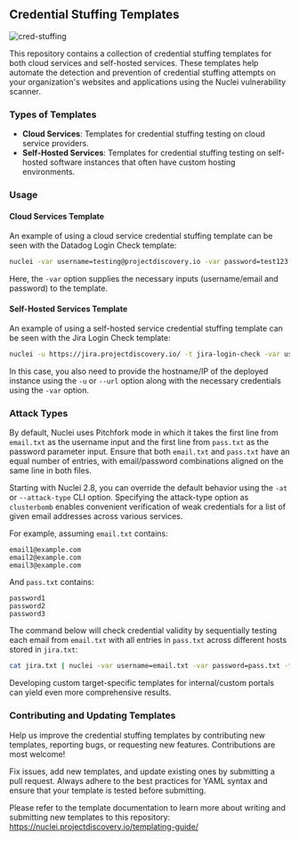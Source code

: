 ## Credential Stuffing Templates

![cred-stuffing](https://github.com/projectdiscovery/nuclei-templates/assets/28601533/6db9aec8-39be-429b-8a2c-fa25c6fc0320)


This repository contains a collection of credential stuffing templates for both cloud services and self-hosted services. These templates help automate the detection and prevention of credential stuffing attempts on your organization's websites and applications using the Nuclei vulnerability scanner.

### Types of Templates

- **Cloud Services**: Templates for credential stuffing testing on cloud service providers.
- **Self-Hosted Services**: Templates for credential stuffing testing on self-hosted software instances that often have custom hosting environments.

### Usage

#### Cloud Services Template

An example of using a cloud service credential stuffing template can be seen with the Datadog Login Check template:

```bash
nuclei -var username=testing@projectdiscovery.io -var password=test123 -t datadog-login-check
```

Here, the `-var` option supplies the necessary inputs (username/email and password) to the template.

#### Self-Hosted Services Template

An example of using a self-hosted service credential stuffing template can be seen with the Jira Login Check template:

```bash
nuclei -u https://jira.projectdiscovery.io/ -t jira-login-check -var username=testing@projectdiscovery.io -var password=test123 
```

In this case, you also need to provide the hostname/IP of the deployed instance using the `-u` or `--url` option along with the necessary credentials using the `-var` option.

### Attack Types

By default, Nuclei uses Pitchfork mode in which it takes the first line from `email.txt` as the username input and the first line from `pass.txt` as the password parameter input. Ensure that both `email.txt` and `pass.txt` have an equal number of entries, with email/password combinations aligned on the same line in both files.

Starting with Nuclei 2.8, you can override the default behavior using the `-at` or `--attack-type` CLI option. Specifying the attack-type option as `clusterbomb` enables convenient verification of weak credentials for a list of given email addresses across various services.

For example, assuming `email.txt` contains:

```
email1@example.com
email2@example.com
email3@example.com
```

And `pass.txt` contains:

```
password1
password2
password3
```

The command below will check credential validity by sequentially testing each email from `email.txt` with all entries in `pass.txt` across different hosts stored in `jira.txt`:

```bash
cat jira.txt | nuclei -var username=email.txt -var password=pass.txt -t jira.yaml -attack-type clusterbomb
```

Developing custom target-specific templates for internal/custom portals can yield even more comprehensive results.

### Contributing and Updating Templates

Help us improve the credential stuffing templates by contributing new templates, reporting bugs, or requesting new features. Contributions are most welcome!


Fix issues, add new templates, and update existing ones by submitting a pull request. Always adhere to the best practices for YAML syntax and ensure that your template is tested before submitting.

Please refer to the template documentation to learn more about writing and submitting new templates to this repository: https://nuclei.projectdiscovery.io/templating-guide/
